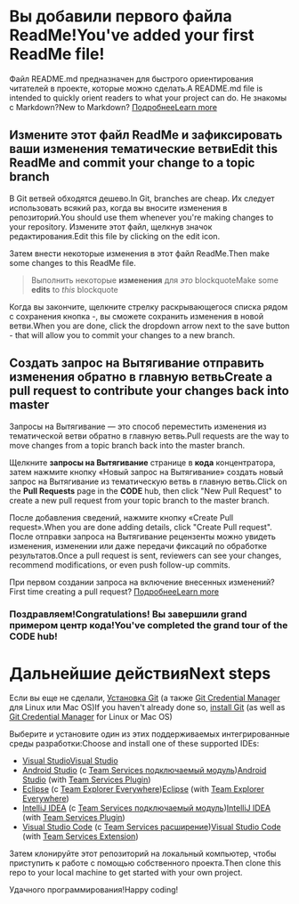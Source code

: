 # <a name="youve-added-your-first-readme-file"></a><span data-ttu-id="7ffe0-101">Вы добавили первого файла ReadMe!</span><span class="sxs-lookup"><span data-stu-id="7ffe0-101">You've added your first ReadMe file!</span></span>
<span data-ttu-id="7ffe0-102">Файл README.md предназначен для быстрого ориентирования читателей в проекте, которые можно сделать.</span><span class="sxs-lookup"><span data-stu-id="7ffe0-102">A README.md file is intended to quickly orient readers to what your project can do.</span></span>  <span data-ttu-id="7ffe0-103">Не знакомы с Markdown?</span><span class="sxs-lookup"><span data-stu-id="7ffe0-103">New to Markdown?</span></span> [<span data-ttu-id="7ffe0-104">Подробнее</span><span class="sxs-lookup"><span data-stu-id="7ffe0-104">Learn more</span></span>](https://go.microsoft.com/fwlink/p/?LinkId=524306&clcid=0x409)

## <a name="edit-this-readme-and-commit-your-change-to-a-topic-branch"></a><span data-ttu-id="7ffe0-105">Измените этот файл ReadMe и зафиксировать ваши изменения тематические ветви</span><span class="sxs-lookup"><span data-stu-id="7ffe0-105">Edit this ReadMe and commit your change to a topic branch</span></span>
<span data-ttu-id="7ffe0-106">В Git ветвей обходятся дешево.</span><span class="sxs-lookup"><span data-stu-id="7ffe0-106">In Git, branches are cheap.</span></span>  <span data-ttu-id="7ffe0-107">Их следует использовать всякий раз, когда вы вносите изменения в репозиторий.</span><span class="sxs-lookup"><span data-stu-id="7ffe0-107">You should use them whenever you're making changes to your repository.</span></span>  <span data-ttu-id="7ffe0-108">Измените этот файл, щелкнув значок редактирования.</span><span class="sxs-lookup"><span data-stu-id="7ffe0-108">Edit this file by clicking on the edit icon.</span></span>

<span data-ttu-id="7ffe0-109">Затем внести некоторые изменения в этот файл ReadMe.</span><span class="sxs-lookup"><span data-stu-id="7ffe0-109">Then make some changes to this ReadMe file.</span></span>

> <span data-ttu-id="7ffe0-110">Выполнить некоторые **изменения** для _это_ blockquote</span><span class="sxs-lookup"><span data-stu-id="7ffe0-110">Make some **edits** to _this_ blockquote</span></span>

<span data-ttu-id="7ffe0-111">Когда вы закончите, щелкните стрелку раскрывающегося списка рядом с сохранения кнопка -, вы сможете сохранить изменения в новой ветви.</span><span class="sxs-lookup"><span data-stu-id="7ffe0-111">When you are done, click the dropdown arrow next to the save button - that will allow you to commit your changes to a new branch.</span></span>

## <a name="create-a-pull-request-to-contribute-your-changes-back-into-master"></a><span data-ttu-id="7ffe0-112">Создать запрос на Вытягивание отправить изменения обратно в главную ветвь</span><span class="sxs-lookup"><span data-stu-id="7ffe0-112">Create a pull request to contribute your changes back into master</span></span>
<span data-ttu-id="7ffe0-113">Запросы на Вытягивание — это способ переместить изменения из тематической ветви обратно в главную ветвь.</span><span class="sxs-lookup"><span data-stu-id="7ffe0-113">Pull requests are the way to move changes from a topic branch back into the master branch.</span></span>

<span data-ttu-id="7ffe0-114">Щелкните **запросы на Вытягивание** странице в **кода** концентратора, затем нажмите кнопку «Новый запрос на Вытягивание» создать новый запрос на Вытягивание из тематическую ветвь в главную ветвь.</span><span class="sxs-lookup"><span data-stu-id="7ffe0-114">Click on the **Pull Requests** page in the **CODE** hub, then click "New Pull Request" to create a new pull request from your topic branch to the master branch.</span></span>

<span data-ttu-id="7ffe0-115">После добавления сведений, нажмите кнопку «Create Pull request».</span><span class="sxs-lookup"><span data-stu-id="7ffe0-115">When you are done adding details, click "Create Pull request".</span></span> <span data-ttu-id="7ffe0-116">После отправки запроса на Вытягивание рецензенты можно увидеть изменения, изменении или даже передачи фиксаций по обработке результатов.</span><span class="sxs-lookup"><span data-stu-id="7ffe0-116">Once a pull request is sent, reviewers can see your changes, recommend modifications, or even push follow-up commits.</span></span>

<span data-ttu-id="7ffe0-117">При первом создании запроса на включение внесенных изменений?</span><span class="sxs-lookup"><span data-stu-id="7ffe0-117">First time creating a pull request?</span></span>  [<span data-ttu-id="7ffe0-118">Подробнее</span><span class="sxs-lookup"><span data-stu-id="7ffe0-118">Learn more</span></span>](https://go.microsoft.com/fwlink/?LinkId=533211&clcid=0x409)

### <a name="congratulations-youve-completed-the-grand-tour-of-the-code-hub"></a><span data-ttu-id="7ffe0-119">Поздравляем!</span><span class="sxs-lookup"><span data-stu-id="7ffe0-119">Congratulations!</span></span> <span data-ttu-id="7ffe0-120">Вы завершили grand примером центр кода!</span><span class="sxs-lookup"><span data-stu-id="7ffe0-120">You've completed the grand tour of the CODE hub!</span></span>

# <a name="next-steps"></a><span data-ttu-id="7ffe0-121">Дальнейшие действия</span><span class="sxs-lookup"><span data-stu-id="7ffe0-121">Next steps</span></span>

<span data-ttu-id="7ffe0-122">Если вы еще не сделали, [Установка Git](https://git-scm.com/downloads) (а также [Git Credential Manager](https://java.visualstudio.com/Downloads/gitcredentialmanager/Index) для Linux или Mac OS)</span><span class="sxs-lookup"><span data-stu-id="7ffe0-122">If you haven't already done so, [install Git](https://git-scm.com/downloads) (as well as [Git Credential Manager](https://java.visualstudio.com/Downloads/gitcredentialmanager/Index) for Linux or Mac OS)</span></span>

<span data-ttu-id="7ffe0-123">Выберите и установите один из этих поддерживаемых интегрированные среды разработки:</span><span class="sxs-lookup"><span data-stu-id="7ffe0-123">Choose and install one of these supported IDEs:</span></span>
* [<span data-ttu-id="7ffe0-124">Visual Studio</span><span class="sxs-lookup"><span data-stu-id="7ffe0-124">Visual Studio</span></span>](https://go.microsoft.com/fwlink/?LinkId=309297&clcid=0x409&slcid=0x409)
* <span data-ttu-id="7ffe0-125">[Android Studio](https://developer.android.com/studio) (с [Team Services подключаемый модуль](https://java.visualstudio.com/Downloads/intellijplugin/Index))</span><span class="sxs-lookup"><span data-stu-id="7ffe0-125">[Android Studio](https://developer.android.com/studio) (with [Team Services Plugin](https://java.visualstudio.com/Downloads/intellijplugin/Index))</span></span>
* <span data-ttu-id="7ffe0-126">[Eclipse](https://www.eclipse.org/downloads) (с [Team Explorer Everywhere](https://java.visualstudio.com/Downloads/eclipseplugin/Index))</span><span class="sxs-lookup"><span data-stu-id="7ffe0-126">[Eclipse](https://www.eclipse.org/downloads) (with [Team Explorer Everywhere](https://java.visualstudio.com/Downloads/eclipseplugin/Index))</span></span>
* <span data-ttu-id="7ffe0-127">[IntelliJ IDEA](https://www.jetbrains.com/idea/download) (с [Team Services подключаемый модуль](https://java.visualstudio.com/Downloads/intellijplugin/Index))</span><span class="sxs-lookup"><span data-stu-id="7ffe0-127">[IntelliJ IDEA](https://www.jetbrains.com/idea/download) (with [Team Services Plugin](https://java.visualstudio.com/Downloads/intellijplugin/Index))</span></span>
* <span data-ttu-id="7ffe0-128">[Visual Studio Code](https://code.visualstudio.com/Download) (с [Team Services расширение](https://java.visualstudio.com/Downloads/visualstudiocode/Index))</span><span class="sxs-lookup"><span data-stu-id="7ffe0-128">[Visual Studio Code](https://code.visualstudio.com/Download) (with [Team Services Extension](https://java.visualstudio.com/Downloads/visualstudiocode/Index))</span></span>

<span data-ttu-id="7ffe0-129">Затем клонируйте этот репозиторий на локальный компьютер, чтобы приступить к работе с помощью собственного проекта.</span><span class="sxs-lookup"><span data-stu-id="7ffe0-129">Then clone this repo to your local machine to get started with your own project.</span></span>
  
<span data-ttu-id="7ffe0-130">Удачного программирования!</span><span class="sxs-lookup"><span data-stu-id="7ffe0-130">Happy coding!</span></span>